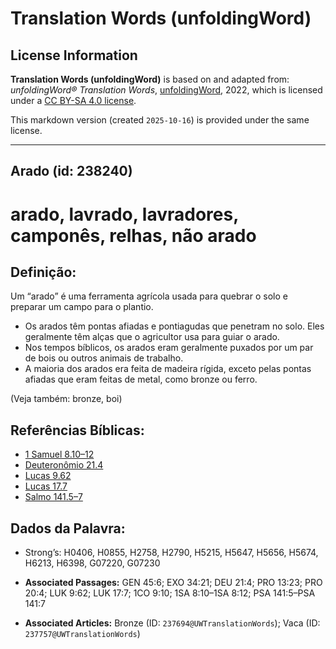 # Translation Words (unfoldingWord)

## License Information

**Translation Words (unfoldingWord)** is based on and adapted from: _unfoldingWord® Translation Words_, [unfoldingWord](https://unfoldingword.org/utw), 2022, which is licensed under a [CC BY-SA 4.0 license](https://creativecommons.org/licenses/by-sa/4.0/legalcode.en).

This markdown version (created `2025-10-16`) is provided under the same license.



--------------------------------

## Arado (id: 238240)

arado, lavrado, lavradores, camponês, relhas, não arado
=======================================================

Definição:
----------

Um “arado” é uma ferramenta agrícola usada para quebrar o solo e preparar um campo para o plantio.

* Os arados têm pontas afiadas e pontiagudas que penetram no solo. Eles geralmente têm alças que o agricultor usa para guiar o arado.
* Nos tempos bíblicos, os arados eram geralmente puxados por um par de bois ou outros animais de trabalho.
* A maioria dos arados era feita de madeira rígida, exceto pelas pontas afiadas que eram feitas de metal, como bronze ou ferro.

(Veja também: bronze, boi)

Referências Bíblicas:
---------------------

* [1 Samuel 8\.10–12](https://ref.ly/1Sam8:10-1Sam8:12)
* [Deuteronômio 21\.4](https://ref.ly/Deut21:4)
* [Lucas 9\.62](https://ref.ly/Luke9:62)
* [Lucas 17\.7](https://ref.ly/Luke17:7)
* [Salmo 141\.5–7](https://ref.ly/Ps141:5-Ps141:7)

Dados da Palavra:
-----------------

* Strong’s: H0406, H0855, H2758, H2790, H5215, H5647, H5656, H5674, H6213, H6398, G07220, G07230

* **Associated Passages:** GEN 45:6; EXO 34:21; DEU 21:4; PRO 13:23; PRO 20:4; LUK 9:62; LUK 17:7; 1CO 9:10; 1SA 8:10–1SA 8:12; PSA 141:5–PSA 141:7
* **Associated Articles:** Bronze (ID: `237694@UWTranslationWords`); Vaca (ID: `237757@UWTranslationWords`)

